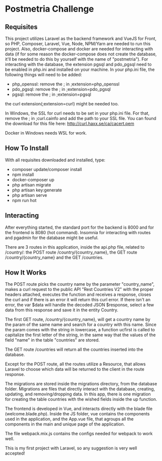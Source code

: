 # Postmetria Challenge

## Requisites

This project utilizes Laravel as the backend framework and VueJS for Front, so PHP, Composer, Laravel, Vue, Node, NPM/Yarn are needed to run this project. Also, docker-compose and docker are needed for interacting with data (if for some reason the docker-compose does not create the database, it'll be needed to do this by yourself with the name of "postmetria"). For interacting with the database, the extension pgsql and pdo_pgsql need to be enabled in php.ini and installed on your machine. In your php.ini file, the following things will need to be added:
* php_openssl: remove the ; in ;extension=php_openssl
* pdo_pgsql: remove the ; in ;extension=pdo_pgsql
* pgsql: remove the ; in ;extension=pgsql

the curl extension(;extension=curl) might be needed too. 

In Windows, the SSL for curl needs to be set in your php.ini file. For that, remove the ; in ;curl.cainfo and add the path to your SSL file. You can found the download for this file here: http://curl.haxx.se/ca/cacert.pem

Docker in Windows needs WSL for work.

## How To Install
With all requisites downloaded and installed, type:
* composer update/composer install
* npm install
* docker-composer up
* php artisan migrate
* php artisan key:generate
* php artisan serve 
* npm run hot

## Interacting
After everything started, the standard port for the backend is 8000 and for the frontend is 8080 (hot command). Insomnia for interacting with routes and pgadmin for the database might be useful. 

There are 3 routes in this application, inside the api.php file, related to /country/: the POST route /country/{country_name}, the GET route /country/{country_name} and the GET /countries. 

## How It Works
The POST route picks the country name by the parameter "country_name", makes a curl request to the public API "Rest Countries V2" with the proper headers attached, executes the function and receives a response, closes the curl and if there is an error it will return this curl error. If there isn't an error, the var $data will handle the decoded JSON $response, select a few data from this response and save it in the entity Country. 

The first GET route, /country/{country_name}, will get a country name by the param of the same name and search for a country with this name. Since the param comes with the string in lowercase, a function ucfirst is called to capitalize the first letter of the string, in the same way that the values of the field "name" in the table "countries" are stored. 

The GET route /countries will return all the countries inserted into the database.

Except for the POST route, all the routes utilize a Resource, that allows Laravel to choose which data will be returned to the client in the route response. 

The migrations are stored inside the migrations directory, from the database folder. Migrations are files that directly interact with the database, creating, updating, and removing/dropping data. In this app, there is one migration for creating the table countries with the wished fields inside the up function.

The frontend is developed in Vue, and interacts directly with the blade file (welcome.blade.php). Inside the JS folder, vue contains the components used in the application, and the App.vue file, that agroups all the components in the main and unique page of the application. 

The file webpack.mix.js contains the configs needed for webpack to work well.

This is my first project with Laravel, so any suggestion is very well accepted!
